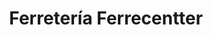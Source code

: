 ---
title: "Ferretería Ferrecentter"
url: /castilla-la-nueva/ferreteria-ferrecentter/
shop: hardware
---